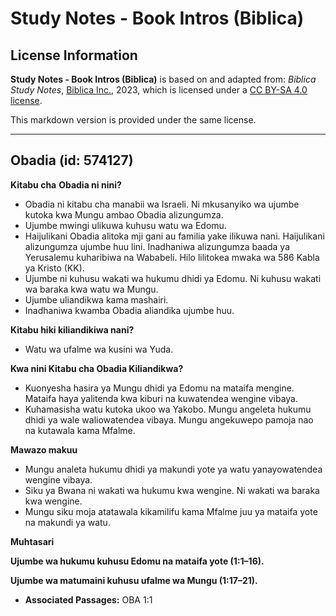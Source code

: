 # Study Notes - Book Intros (Biblica)

## License Information

**Study Notes - Book Intros (Biblica)** is based on and adapted from: _Biblica Study Notes_, [Biblica Inc.](https://www.biblica.com/), 2023, which is licensed under a [CC BY-SA 4.0 license](https://creativecommons.org/licenses/by-sa/4.0/legalcode.en).

This markdown version is provided under the same license.



--------------------------------

## Obadia (id: 574127)

**Kitabu cha** **Obadia ni nini?**

* Obadia ni kitabu cha manabii wa Israeli. Ni mkusanyiko wa ujumbe kutoka kwa Mungu ambao Obadia alizungumza.
* Ujumbe mwingi ulikuwa kuhusu watu wa Edomu.
* Haijulikani Obadia alitoka mji gani au familia yake ilikuwa nani. Haijulikani alizungumza ujumbe huu lini. Inadhaniwa alizungumza baada ya Yerusalemu kuharibiwa na Wababeli. Hilo lilitokea mwaka wa 586 Kabla ya Kristo (KK).
* Ujumbe ni kuhusu wakati wa hukumu dhidi ya Edomu. Ni kuhusu wakati wa baraka kwa watu wa Mungu.
* Ujumbe uliandikwa kama mashairi.
* Inadhaniwa kwamba Obadia aliandika ujumbe huu.

**Kitabu hiki kiliandikiwa nani?**

* Watu wa ufalme wa kusini wa Yuda.

**Kwa nini Kitabu cha Obadia Kiliandikwa?**

* Kuonyesha hasira ya Mungu dhidi ya Edomu na mataifa mengine. Mataifa haya yalitenda kwa kiburi na kuwatendea wengine vibaya.
* Kuhamasisha watu kutoka ukoo wa Yakobo. Mungu angeleta hukumu dhidi ya wale waliowatendea vibaya. Mungu angekuwepo pamoja nao na kutawala kama Mfalme.

**Mawazo makuu**

* Mungu analeta hukumu dhidi ya makundi yote ya watu yanayowatendea wengine vibaya.
* Siku ya Bwana ni wakati wa hukumu kwa wengine. Ni wakati wa baraka kwa wengine.
* Mungu siku moja atatawala kikamilifu kama Mfalme juu ya mataifa yote na makundi ya watu.

**Muhtasari**

**Ujumbe wa hukumu kuhusu Edomu na mataifa yote (1:1–16\).**

**Ujumbe wa matumaini kuhusu ufalme wa Mungu (1:17–21\).**

* **Associated Passages:** OBA 1:1

